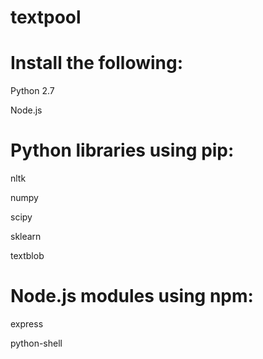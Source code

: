 # textpool

# Install the following:

Python 2.7

Node.js

# Python libraries using pip:

  nltk

  numpy

  scipy

  sklearn

  textblob

# Node.js modules using npm:

  express

  python-shell

